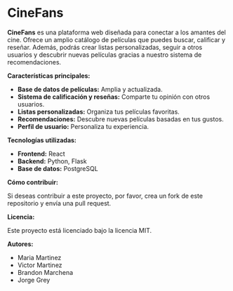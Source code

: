# CineFans

**CineFans** es una plataforma web diseñada para conectar a los amantes del cine. Ofrece un amplio catálogo de películas que puedes buscar, calificar y reseñar. Además, podrás crear listas personalizadas, seguir a otros usuarios y descubrir nuevas películas gracias a nuestro sistema de recomendaciones.

**Características principales:**

* **Base de datos de películas:** Amplia y actualizada.
* **Sistema de calificación y reseñas:** Comparte tu opinión con otros usuarios.
* **Listas personalizadas:** Organiza tus películas favoritas.
* **Recomendaciones:** Descubre nuevas películas basadas en tus gustos.
* **Perfil de usuario:** Personaliza tu experiencia.

**Tecnologías utilizadas:**

* **Frontend:** React
* **Backend:** Python, Flask
* **Base de datos:** PostgreSQL

**Cómo contribuir:**

Si deseas contribuir a este proyecto, por favor, crea un fork de este repositorio y envía una pull request.

**Licencia:**

Este proyecto está licenciado bajo la licencia MIT.

**Autores:**

* Maria Martinez
* Victor Martinez
* Brandon Marchena
* Jorge Grey